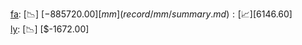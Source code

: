 [fa](record/fa/summary.md): [📉] [$-885720.00]  
[mm](record/mm/summary.md): [📈] [$6146.60]  
[ly](record/ly/summary.md): [📉] [$-1672.00]  
